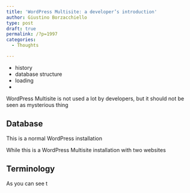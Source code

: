 ```yaml
---
title: 'WordPress Multisite: a developer’s introduction'
author: Giustino Borzacchiello
type: post
draft: true
permalink: /?p=1997
categories:
  - Thoughts

---
```

  * history 
  * database structure
  * loading
  * 

WordPress Multisite is not used a lot by developers, but it should not be seen as mysterious thing

## Database

This is a normal WordPress installation

While this is a WordPress Multisite installation with two websites

## Terminology

As you can see t